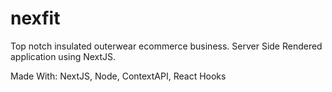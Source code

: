 # nexfit

Top notch insulated outerwear ecommerce business. Server Side Rendered application using NextJS.

Made With: NextJS, Node, ContextAPI, React Hooks
